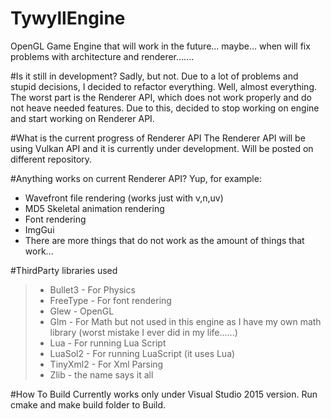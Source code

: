 # TywyllEngine
OpenGL Game Engine  that will work in the future... maybe... when will fix problems with architecture and renderer.......

#Is it still in development?
Sadly, but not. Due to a lot of problems and stupid decisions, I decided to refactor everything. Well, almost everything. The worst part is the Renderer API, which does not work properly and do not heave needed features. Due to this, decided to stop working on engine and start working on Renderer API.

#What is the current progress of Renderer API
The Renderer API will be using Vulkan API and it is currently under development. Will be posted on different repository.

#Anything works on current Renderer API?
Yup, for example:
- Wavefront file rendering (works just with v,n,uv)
- MD5 Skeletal animation rendering
- Font rendering
- ImgGui
- There are more things that do not work as the amount of things that work...

#ThirdParty libraries used
> - Bullet3 - For Physics
> - FreeType - For font rendering
> - Glew - OpenGL
> - Glm - For Math but not used in this engine as I have my own math library (worst mistake I ever did in my life......)
> - Lua - For running Lua Script
> - LuaSol2 - For running LuaScript (it uses Lua)
> - TinyXml2 - For Xml Parsing
> - Zlib - the name says it all

#How To Build
Currently works only under Visual Studio 2015 version.
Run cmake and make build folder to Build.



